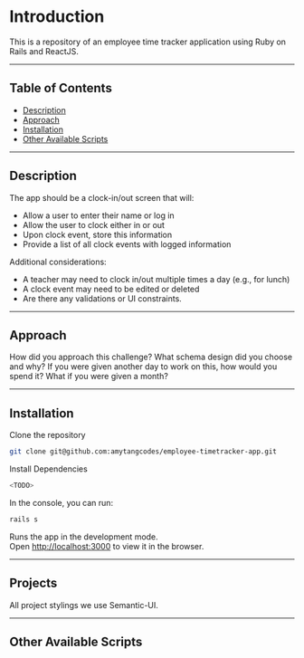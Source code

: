 # Introduction

This is a repository of an employee time tracker application using Ruby on Rails and ReactJS.

---

## Table of Contents

- [Description](#description)
- [Approach](#approach)
- [Installation](#installation)
- [Other Available Scripts](#other-available-scripts)

---

## Description

The app should be a clock-in/out screen that will:

- Allow a user to enter their name or log in
- Allow the user to clock either in or out
- Upon clock event, store this information
- Provide a list of all clock events with logged information

Additional considerations:

- A teacher may need to clock in/out multiple times a day (e.g., for lunch)
- A clock event may need to be edited or deleted
- Are there any validations or UI constraints.

---

## Approach

<TODO>

How did you approach this challenge?
What schema design did you choose and why?
If you were given another day to work on this, how would you spend it? What if you were given a month?

---

## Installation

Clone the repository

```bash
git clone git@github.com:amytangcodes/employee-timetracker-app.git
```

Install Dependencies

```bash
<TODO>
```

In the console, you can run:

```bash
rails s
```

Runs the app in the development mode.<br />
Open [http://localhost:3000](http://localhost:3000) to view it in the browser.

---

## Projects

All project stylings we use Semantic-UI.

---

<TODO>

## Other Available Scripts
